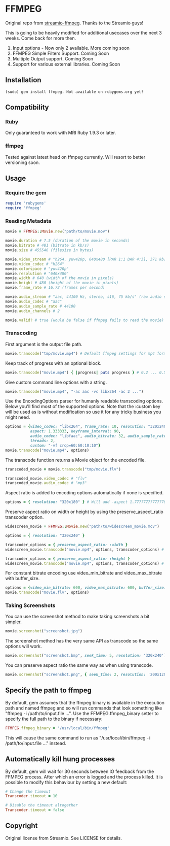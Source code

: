 FFMPEG
======

Original repo from [streamio-ffmpeg](https://github.com/streamio/streamio-ffmpeg). Thanks to the Streamio guys!

This is going to be heavily modified for additional usecases over the next 3 weeks. Come back for more then.

1. Input options - Now only 2 available. More coming soon
2. FFMPEG Simple Filters Support. Coming Soon
3. Multiple Output support. Coming Soon
4. Support for various external libraries. Coming Soon



Installation
------------

    (sudo) gem install ffmpeg. Not available on rubygems.org yet!

Compatibility
-------------

### Ruby

Only guaranteed to work with MRI Ruby 1.9.3 or later.

### ffmpeg

Tested against latest head on ffmpeg currently. Will resort to better versioning soon.

Usage
-----

### Require the gem

``` ruby
require 'rubygems'
require 'ffmpeg'
```

### Reading Metadata

``` ruby
movie = FFMPEG::Movie.new("path/to/movie.mov")

movie.duration # 7.5 (duration of the movie in seconds)
movie.bitrate # 481 (bitrate in kb/s)
movie.size # 455546 (filesize in bytes)

movie.video_stream # "h264, yuv420p, 640x480 [PAR 1:1 DAR 4:3], 371 kb/s, 16.75 fps, 15 tbr, 600 tbn, 1200 tbc" (raw video stream info)
movie.video_codec # "h264"
movie.colorspace # "yuv420p"
movie.resolution # "640x480"
movie.width # 640 (width of the movie in pixels)
movie.height # 480 (height of the movie in pixels)
movie.frame_rate # 16.72 (frames per second)

movie.audio_stream # "aac, 44100 Hz, stereo, s16, 75 kb/s" (raw audio stream info)
movie.audio_codec # "aac"
movie.audio_sample_rate # 44100
movie.audio_channels # 2

movie.valid? # true (would be false if ffmpeg fails to read the movie)
```

### Transcoding

First argument is the output file path.

``` ruby
movie.transcode("tmp/movie.mp4") # Default ffmpeg settings for mp4 format
```

Keep track of progress with an optional block.

``` ruby
movie.transcode("movie.mp4") { |progress| puts progress } # 0.2 ... 0.5 ... 1.0
```

Give custom command line options with a string.

``` ruby
movie.transcode("movie.mp4", "-ac aac -vc libx264 -ac 2 ...")
```

Use the EncodingOptions parser for humanly readable transcoding options. Below you'll find most of the supported options. Note that the :custom key will be used as is without modification so use it for any tricky business you might need.

``` ruby
options = {video_codec: "libx264", frame_rate: 10, resolution: "320x240", video_bitrate: 300, video_bitrate_tolerance: 100,
           aspect: 1.333333, keyframe_interval: 90,
           audio_codec: "libfaac", audio_bitrate: 32, audio_sample_rate: 22050, audio_channels: 1,
           threads: 2,
           custom: "-vf crop=60:60:10:10"}
movie.transcode("movie.mp4", options)
```

The transcode function returns a Movie object for the encoded file.

``` ruby
transcoded_movie = movie.transcode("tmp/movie.flv")

transcoded_movie.video_codec # "flv"
transcoded_movie.audio_codec # "mp3"
```

Aspect ratio is added to encoding options automatically if none is specified.

``` ruby
options = { resolution: "320x180" } # Will add -aspect 1.77777777777778 to ffmpeg
```

Preserve aspect ratio on width or height by using the preserve_aspect_ratio transcoder option.

``` ruby
widescreen_movie = FFMPEG::Movie.new("path/to/widescreen_movie.mov")

options = { resolution: "320x240" }

transcoder_options = { preserve_aspect_ratio: :width }
widescreen_movie.transcode("movie.mp4", options, transcoder_options) # Output resolution will be 320x180

transcoder_options = { preserve_aspect_ratio: :height }
widescreen_movie.transcode("movie.mp4", options, transcoder_options) # Output resolution will be 426x240
```

For constant bitrate encoding use video_min_bitrate and video_max_bitrate with buffer_size.

``` ruby
options = {video_min_bitrate: 600, video_max_bitrate: 600, buffer_size: 2000}
movie.transcode("movie.flv", options)
```

### Taking Screenshots

You can use the screenshot method to make taking screenshots a bit simpler.

``` ruby
movie.screenshot("screenshot.jpg")
```

The screenshot method has the very same API as transcode so the same options will work.

``` ruby
movie.screenshot("screenshot.bmp", seek_time: 5, resolution: '320x240')
```

You can preserve aspect ratio the same way as when using transcode.

``` ruby
movie.screenshot("screenshot.png", { seek_time: 2, resolution: '200x120' }, preserve_aspect_ratio: :width)
```

Specify the path to ffmpeg
--------------------------

By default, gem assumes that the ffmpeg binary is available in the execution path and named ffmpeg and so will run commands that look something like "ffmpeg -i /path/to/input.file ...". Use the FFMPEG.ffmpeg_binary setter to specify the full path to the binary if necessary:

``` ruby
FFMPEG.ffmpeg_binary = '/usr/local/bin/ffmpeg'
```

This will cause the same command to run as "/usr/local/bin/ffmpeg -i /path/to/input.file ..." instead.


Automatically kill hung processes
---------------------------------

By default, gem will wait for 30 seconds between IO feedback from the FFMPEG process. After which an error is logged and the process killed.
It is possible to modify this behaviour by setting a new default:

``` ruby
# Change the timeout
Transcoder.timeout = 10

# Disable the timeout altogether
Transcoder.timeout = false
```


Copyright
---------
Original license from Streamio. See LICENSE for details.
